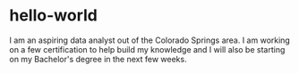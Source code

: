 # hello-world
I am an aspiring data analyst out of the Colorado Springs area. I am working on a few certification to help build my knowledge and I will also be starting on my Bachelor's degree in the next few weeks.
